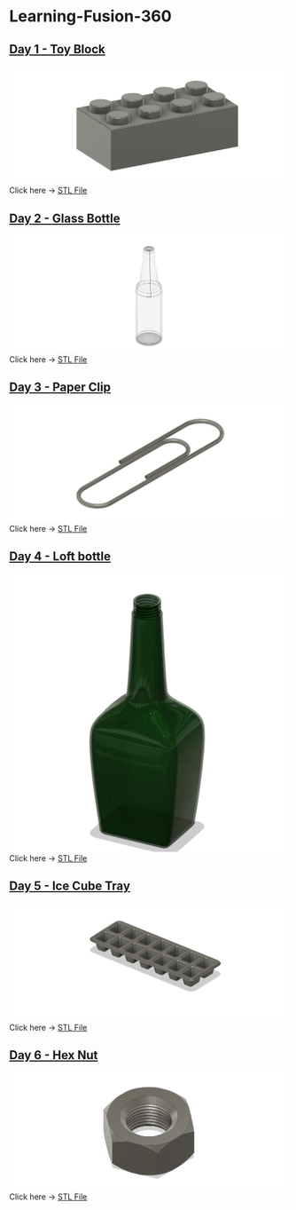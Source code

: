 # Learning-Fusion-360

## [Day 1 - Toy Block](https://github.com/joel0414/Learning-Fusion-360/tree/main/Day_1)

![alt text](Day_1/Toy_Block.png)
Click here -> [STL File](<Day_1/2x8 Block.stl>)

## [Day 2 - Glass Bottle]()

![alt text](<Day_2/Glass Bottle Picture.png>)
Click here -> [STL File](<Day_2/Glass Soda Bottle v3.stl>)

## [Day 3 - Paper Clip]()

![alt text](<Day_3/Paper Clip Picture.png>)
Click here -> [STL File](<Day_3/Paper Clip v4.stl>)

## [Day 4 - Loft bottle]()

![alt text](<Day_4/Loft_Bottle_Picture.png>)
Click here -> [STL File](<Day_4/Loft_Bottle.stl>)

## [Day 5 - Ice Cube Tray]()

![alt text](<Day_5/Ice_Cube_Tray_Picture.png>)
Click here -> [STL File](<Day_5/Ice_Cube_Tray.stl>)

## [Day 6 - Hex Nut]()

![alt text](<Day_6/Hex_Nut_Picture.png>)
Click here -> [STL File](<Day_6/Hex_Nut.stl>)